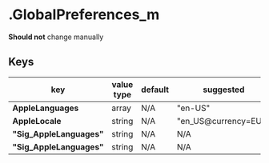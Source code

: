 # .GlobalPreferences_m

**Should not** change manually

## Keys

| key                      | value type | default | suggested            |
|--------------------------|------------|---------|----------------------|
| **AppleLanguages**       | array      | N/A     | "en-US"              |
| **AppleLocale**          | string     | N/A     | "en_US@currency=EUR" |
| **"Sig_AppleLanguages"** | string     | N/A     | N/A                  |
| **"Sig_AppleLanguages"** | string     | N/A     | N/A                  |
